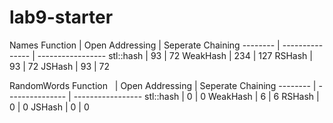 # lab9-starter

Names
Function   | Open Addressing | Seperate Chaining
--------   | --------------- | -----------------
stl::hash  |      93         |        72
WeakHash   |      234        |        127
RSHash     |      93         |        72
JSHash     |      93         |        72

RandomWords
Function   | Open Addressing | Seperate Chaining
--------   | --------------- | -----------------
stl::hash  |      0          |        0
WeakHash   |      6          |        6
RSHash     |      0          |        0
JSHash     |      0          |        0
